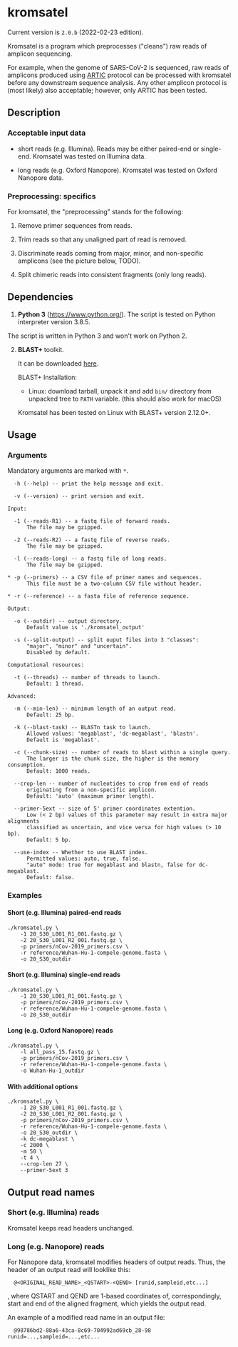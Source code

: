 # kromsatel

Current version is `2.0.b` (2022-02-23 edition).

Kromsatel is a program which preprocesses ("cleans") raw reads of amplicon sequencing.

For example, when the genome of SARS-CoV-2 is sequenced, raw reads of amplicons produced using [ARTIC](https://artic.network/ncov-2019) protocol can be processed with kromsatel before any downstream sequence analysis. Any other amplicon protocol is (most likely) also acceptable; however, only ARTIC has been tested.

## Description

### Acceptable input data

- short reads (e.g. Illumina). Reads may be either paired-end or single-end. Kromsatel was tested on Illumina data.

- long reads (e.g. Oxford Nanopore). Kromsatel was tested on Oxford Nanopore data.

### Preprocessing: specifics

For kromsatel, the "preprocessing" stands for the following:

1) Remove primer sequences from reads.

2) Trim reads so that any unaligned part of read is removed.

3) Discriminate reads coming from major, minor, and non-specific amplicons (see the picture below, TODO).

4) Split chimeric reads into consistent fragments (only long reads).

## Dependencies

1. **Python 3** (https://www.python.org/). The script is tested on Python interpreter version 3.8.5.

  The script is written in Python 3 and won't work on Python 2.

2. **BLAST+** toolkit.

   It can be downloaded [here](http://ftp.ncbi.nlm.nih.gov/blast/executables/blast+/LATEST/).

   BLAST+ Installation:

   - Linux: download tarball, unpack it and add `bin/` directory from unpacked tree to `PATH` variable.
     (this should also work for macOS)

   Kromsatel has been tested on Linux with BLAST+ version 2.12.0+.

## Usage

### Arguments

Mandatory arguments are marked with `*`.

```
  -h (--help) -- print the help message and exit.

  -v (--version) -- print version and exit.

Input:

  -1 (--reads-R1) -- a fastq file of forward reads.
      The file may be gzipped.

  -2 (--reads-R2) -- a fastq file of reverse reads.
      The file may be gzipped.

  -l (--reads-long) -- a fastq file of long reads.
      The file may be gzipped.

* -p (--primers) -- a CSV file of primer names and sequences.
      This file must be a two-column CSV file without header.

* -r (--reference) -- a fasta file of reference sequence.

Output:

  -o (--outdir) -- output directory.
      Default value is './kromsatel_output'

  -s (--split-output) -- split ouput files into 3 "classes":
      "major", "minor" and "uncertain".
      Disabled by default.

Computational resources:

  -t (--threads) -- number of threads to launch.
      Default: 1 thread.

Advanced:

  -m (--min-len) -- minimum length of an output read.
      Default: 25 bp.

  -k (--blast-task) -- BLASTn task to launch.
      Allowed values: 'megablast', 'dc-megablast', 'blastn'.
      Default is 'megablast'.

  -c (--chunk-size) -- number of reads to blast within a single query.
      The larger is the chunk size, the higher is the memory consumption.
      Default: 1000 reads.

  --crop-len -- number of nucleotides to crop from end of reads
      originating from a non-specific amplicon.
      Default: 'auto' (maximum primer length).

  --primer-5ext -- size of 5' primer coordinates extention.
      Low (< 2 bp) values of this parameter may result in extra major alignments
      classified as uncertain, and vice versa for high values (> 10 bp).
      Default: 5 bp.

  --use-index -- Whether to use BLAST index.
      Permitted values: auto, true, false.
      "auto" mode: true for megablast and blastn, false for dc-megablast.
      Default: false.
```

### Examples

#### Short (e.g. Illumina) paired-end reads

```
./kromsatel.py \
    -1 20_S30_L001_R1_001.fastq.gz \
    -2 20_S30_L001_R2_001.fastq.gz \
    -p primers/nCov-2019_primers.csv \
    -r reference/Wuhan-Hu-1-compele-genome.fasta \
    -o 20_S30_outdir
```

#### Short (e.g. Illumina) single-end reads
```
./kromsatel.py \
    -1 20_S30_L001_R1_001.fastq.gz \
    -p primers/nCov-2019_primers.csv \
    -r reference/Wuhan-Hu-1-compele-genome.fasta \
    -o 20_S30_outdir
```

#### Long (e.g. Oxford Nanopore) reads
```
./kromsatel.py \
    -l all_pass_15.fastq.gz \
    -p primers/nCov-2019_primers.csv \
    -r reference/Wuhan-Hu-1-compele-genome.fasta \
    -o Wuhan-Hu-1_outdir
```

#### With additional options
```
./kromsatel.py \
    -1 20_S30_L001_R1_001.fastq.gz \
    -2 20_S30_L001_R2_001.fastq.gz \
    -p primers/nCov-2019_primers.csv \
    -r reference/Wuhan-Hu-1-compele-genome.fasta \
    -o 20_S30_outdir \
    -k dc-megablast \
    -c 2000 \
    -m 50 \
    -t 4 \
    --crop-len 27 \
    --primer-5ext 3
```

## Output read names

### Short (e.g. Illumina) reads

Kromsatel keeps read headers unchanged.

### Long (e.g. Nanopore) reads

For Nanopore data, kromsatel modifies headers of output reads. Thus, the header of an output read will looklike this:

```
  @<ORIGINAL_READ_NAME>_<QSTART>-<QEND> [runid,sampleid,etc...]
```

, where QSTART and QEND are 1-based coordinates of, correspondingly, start and end of the aligned fragment, which yields the output read.

An example of a modified read name in an output file:
```
  @98786bd2-88a6-43ca-8c69-704992ad69cb_28-98 runid=...,sampleid=...,etc...
```
